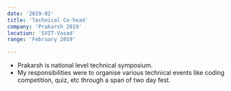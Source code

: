 ```yaml
---
date: '2019-02'
title: 'Technical Co-head'
company: 'Prakarsh 2019'
location: 'SVIT-Vasad'
range: 'February 2019'

---
```


- Prakarsh is national level technical symposium.
- My responsibilities were to organise various technical events like coding competition, quiz, etc through a span of two day fest.

